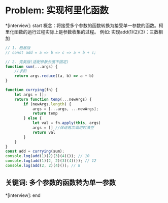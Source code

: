 # Problem: 实现柯里化函数

*[interview]: start
概念：将接受多个参数的函数转换为接受单一参数的函数。柯里化函数的运行过程实际上是参数收集的过程。
例如: 实现add(1)(2)(3)：三数相加
```js
// 1. 粗暴版
// const add = a => b => c => a + b + c;

// 2. 完美版(适配参数长度不固定)
function sum(...args) {
    //求和
    return args.reduce((a, b) => a + b)
}

function currying(fn) {
    let args = [];
    return function temp(...newArgs) {
        if (newArgs.length) {
            args = [...args, ...newArgs];
            return temp
        } else {
            let val = fn.apply(this, args)
            args = [] //保证再次调用时清空
            return val
        }
    }
}
const add = currying(sum);
console.log(add(1)(2)(3)(4)()); // 10
console.log(add(1)(2, 2)(3)(4)()); // 12
console.log(add(2, 2)(4)()); // 8
```

## 关键词: 多个参数的函数转为单一参数
*[interview]: end
